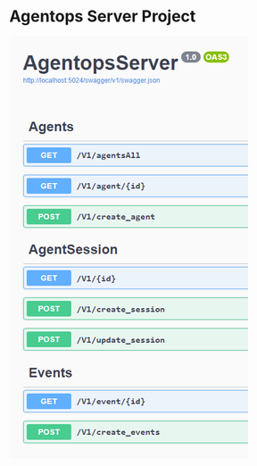 # Agentops Server Project
![swagger screenshot](https://raw.githubusercontent.com/barantaran/crewai-agentops-server-no-docker/3535d3edac671fad96c9d25d6fa9fb0a67d5cc6d/images/swagger_shot.png)
